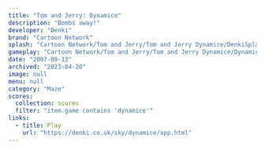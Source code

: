 ```yaml
---
title: "Tom and Jerry: Dynamice"
description: "Bombs away!"
developer: "Denki"
brand: "Cartoon Network"
splash: "Cartoon Network/Tom and Jerry/Tom and Jerry Dynamice/DenkiSplash.bmp"
gameplay: "Cartoon Network/Tom and Jerry/Tom and Jerry Dynamice/Dynamice03.png"
date: "2007-09-13"
archived: "2023-04-20"
image: null
menu: null
category: "Maze"
scores:
  collection: scores
  filter: "item.game contains 'dynamice'"
links:
  - title: Play
    url: "https://denki.co.uk/sky/dynamice/app.html"
---
```

